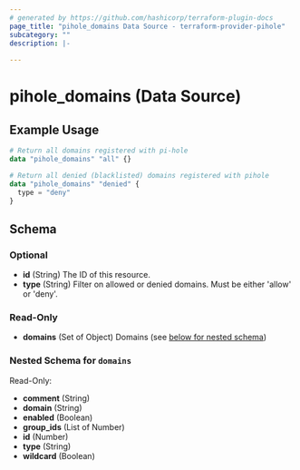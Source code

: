 ```yaml
---
# generated by https://github.com/hashicorp/terraform-plugin-docs
page_title: "pihole_domains Data Source - terraform-provider-pihole"
subcategory: ""
description: |-
  
---
```


# pihole_domains (Data Source)



## Example Usage

```terraform
# Return all domains registered with pi-hole
data "pihole_domains" "all" {}

# Return all denied (blacklisted) domains registered with pihole
data "pihole_domains" "denied" {
  type = "deny"
}
```

<!-- schema generated by tfplugindocs -->
## Schema

### Optional

- **id** (String) The ID of this resource.
- **type** (String) Filter on allowed or denied domains. Must be either 'allow' or 'deny'.

### Read-Only

- **domains** (Set of Object) Domains (see [below for nested schema](#nestedatt--domains))

<a id="nestedatt--domains"></a>
### Nested Schema for `domains`

Read-Only:

- **comment** (String)
- **domain** (String)
- **enabled** (Boolean)
- **group_ids** (List of Number)
- **id** (Number)
- **type** (String)
- **wildcard** (Boolean)


